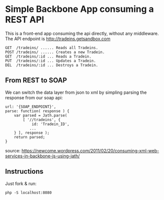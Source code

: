 # Simple Backbone App consuming a REST API

This is a front-end app consuming the api directly, without any middleware.
The API endpoint is http://tradeins.getsandbox.com
```
GET  /tradeins/ ...... Reads all Tradeins.
POST /tradeins/ ...... Creates a new Tradein.
GET  /tradeins/:id ... Reads a Tradein.
PUT  /tradeins/:id ... Updates a Tradein.
DEL  /tradeins/:id ... Destroys a Tradein.
```

## From REST to SOAP
We can switch the data layer from json to xml by simpling parsing the response from our soap api:
```
url: '{SOAP_ENDPOINT}',
parse: function( response ) { 
    var parsed = Jath.parse( 
        [ '//tradeins', {  
            id: 'Tradein_ID', 
           ...
    } ], response );
    return parsed;
}
```
source: https://newcome.wordpress.com/2011/02/20/consuming-xml-web-services-in-backbone-js-using-jath/

## Instructions
Just fork & run:
```
php -S localhost:8080
```
